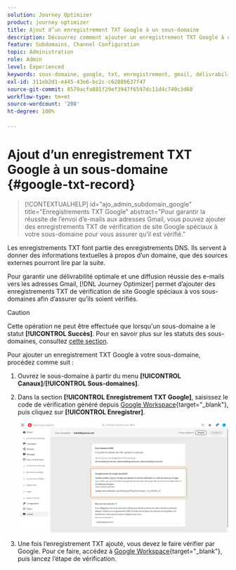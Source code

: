 ```yaml
---
solution: Journey Optimizer
product: journey optimizer
title: Ajout d’un enregistrement TXT Google à un sous-domaine
description: Découvrez comment ajouter un enregistrement TXT Google à un sous-domaine.
feature: Subdomains, Channel Configuration
topic: Administration
role: Admin
level: Experienced
keywords: sous-domaine, google, txt, enregistrement, gmail, délivrabilité
exl-id: 311eb2d1-e445-43e6-bc2c-c6288b637f47
source-git-commit: 8579acfa881f29ef3947f6597dc11d4c740c3d68
workflow-type: tm+mt
source-wordcount: '208'
ht-degree: 100%

---
```


# Ajout d’un enregistrement TXT Google à un sous-domaine {#google-txt-record}

>[!CONTEXTUALHELP]
>id="ajo_admin_subdomain_google"
>title="Enregistrements TXT Google"
>abstract="Pour garantir la réussite de l’envoi d’e-mails aux adresses Gmail, vous pouvez ajouter des enregistrements TXT de vérification de site Google spéciaux à votre sous-domaine pour vous assurer qu’il est vérifié."

Les enregistrements TXT font partie des enregistrements DNS. Ils servent à donner des informations textuelles à propos d’un domaine, que des sources externes pourront lire par la suite.

Pour garantir une délivrabilité optimale et une diffusion réussie des e-mails vers les adresses Gmail, [!DNL Journey Optimizer] permet dʼajouter des enregistrements TXT de vérification de site Google spéciaux à vos sous-domaines afin dʼassurer qu’ils soient vérifiés.

>[!CAUTION]
>
> Cette opération ne peut être effectuée que lorsqu&#39;un sous-domaine a le statut **[!UICONTROL Succès]**. Pour en savoir plus sur les statuts des sous-domaines, consultez [cette section](about-subdomain-delegation.md#access-delegated-subdomains).

Pour ajouter un enregistrement TXT Google à votre sous-domaine, procédez comme suit :

1. Ouvrez le sous-domaine à partir du menu **[!UICONTROL Canaux]**/**[!UICONTROL Sous-domaines]**.

1. Dans la section **[!UICONTROL Enregistrement TXT Google]**, saisissez le code de vérification généré depuis [Google Workspace](https://support.google.com/a/answer/183895){target="_blank"}<!--G Suite Admin tools-->, puis cliquez sur **[!UICONTROL Enregistrer]**.

   ![](assets/subdomain-google-txt.png)

1. Une fois l’enregistrement TXT ajouté, vous devez le faire vérifier par Google. Pour ce faire, accédez à [Google Workspace](https://support.google.com/a/answer/183895){target="_blank"}<!--G Suite Admin tools-->, puis lancez lʼétape de vérification.
